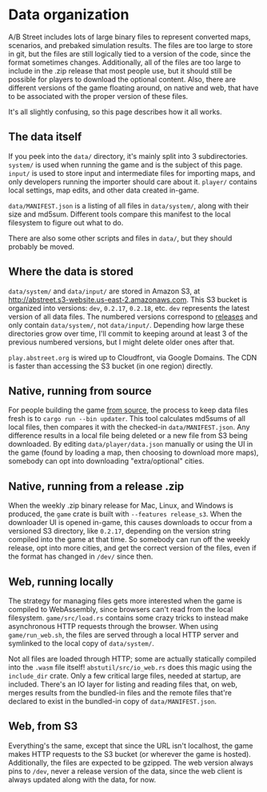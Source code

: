 # Data organization

A/B Street includes lots of large binary files to represent converted maps,
scenarios, and prebaked simulation results. The files are too large to store in
git, but the files are still logically tied to a version of the code, since the
format sometimes changes. Additionally, all of the files are too large to
include in the .zip release that most people use, but it should still be
possible for players to download the optional content. Also, there are different
versions of the game floating around, on native and web, that have to be
associated with the proper version of these files.

It's all slightly confusing, so this page describes how it all works.

## The data itself

If you peek into the `data/` directory, it's mainly split into 3 subdirectories.
`system/` is used when running the game and is the subject of this page.
`input/` is used to store input and intermediate files for importing maps, and
only developers running the importer should care about it. `player/` contains
local settings, map edits, and other data created in-game.

`data/MANIFEST.json` is a listing of all files in `data/system/`, along with
their size and md5sum. Different tools compare this manifest to the local
filesystem to figure out what to do.

There are also some other scripts and files in `data/`, but they should probably
be moved.

## Where the data is stored

`data/system/` and `data/input/` are stored in Amazon S3, at
http://abstreet.s3-website.us-east-2.amazonaws.com. This S3 bucket is organized
into versions: `dev`, `0.2.17`, `0.2.18`, etc. `dev` represents the latest
version of all data files. The numbered versions correspond to
[releases](https://github.com/a-b-street/abstreet/releases) and only contain
`data/system/`, not `data/input/`. Depending how large these directories grow
over time, I'll commit to keeping around at least 3 of the previous numbered
versions, but I might delete older ones after that.

`play.abstreet.org` is wired up to Cloudfront, via Google Domains. The CDN is
faster than accessing the S3 bucket (in one region) directly.

## Native, running from source

For people building the game [from source](index.md), the process to keep data
files fresh is to `cargo run --bin updater`. This tool calculates md5sums of all
local files, then compares it with the checked-in `data/MANIFEST.json`. Any
difference results in a local file being deleted or a new file from S3 being
downloaded. By editing `data/player/data.json` manually or using the UI in the
game (found by loading a map, then choosing to download more maps), somebody can
opt into downloading "extra/optional" cities.

## Native, running from a release .zip

When the weekly .zip binary release for Mac, Linux, and Windows is produced, the
`game` crate is built with `--features release_s3`. When the downloader UI is
opened in-game, this causes downloads to occur from a versioned S3 directory,
like `0.2.17`, depending on the version string compiled into the game at that
time. So somebody can run off the weekly release, opt into more cities, and get
the correct version of the files, even if the format has changed in `/dev/`
since then.

## Web, running locally

The strategy for managing files gets more interested when the game is compiled
to WebAssembly, since browsers can't read from the local filesystem.
`game/src/load.rs` contains some crazy tricks to instead make asynchronous HTTP
requests through the browser. When using `game/run_web.sh`, the files are served
through a local HTTP server and symlinked to the local copy of `data/system/`.

Not all files are loaded through HTTP; some are actually statically compiled
into the `.wasm` file itself! `abstutil/src/io_web.rs` does this magic using the
`include_dir` crate. Only a few critical large files, needed at startup, are
included. There's an IO layer for listing and reading files that, on web, merges
results from the bundled-in files and the remote files that're declared to exist
in the bundled-in copy of `data/MANIFEST.json`.

## Web, from S3

Everything's the same, except that since the URL isn't localhost, the game makes
HTTP requests to the S3 bucket (or wherever the game is hosted). Additionally,
the files are expected to be gzipped. The web version always pins to `/dev`,
never a release version of the data, since the web client is always updated
along with the data, for now.
